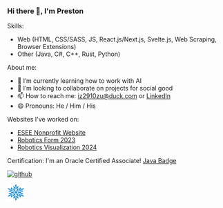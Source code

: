 ### Hi there 👋, I'm Preston

Skills:
- Web (HTML, CSS/SASS, JS, React.js/Next.js, Svelte.js, Web Scraping, Browser Extensions)
- Other (Java, C#, C++, Rust, Python)

About me:
- 🌱 I’m currently learning how to work with AI
- 👯 I’m looking to collaborate on projects for social good
- 📫 How to reach me: iz2910zu@duck.com or [LinkedIn](https://www.linkedin.com/in/preston-seay-02454a226/)
- 😄 Pronouns: He / Him / His

Websites I've worked on:
- [ESEE Nonprofit Website](https://www.esee-programs.org)
- [Robotics Form 2023](https://team2485.github.io)
- [Robotics Visualization 2024](https://team2485.vercel.app/match-view?team1=359&team2=9084&team3=4270&team4=2485&team5=3647&team6=3128&go=go&match=)

Certification: I'm an Oracle Certified Associate!
[Java Badge](https://www.youracclaim.com/badges/adaaac8f-7180-4726-96ac-930be3a3584e/public_url)

[<img src='https://cdn.jsdelivr.net/npm/simple-icons@3.0.1/icons/github.svg' alt='github' height='40'>](https://github.com/pseay)  

<a href='https://archiveprogram.github.com/'><img src='https://raw.githubusercontent.com/acervenky/animated-github-badges/master/assets/acbadge.gif' width='40' height='40'></a> 
